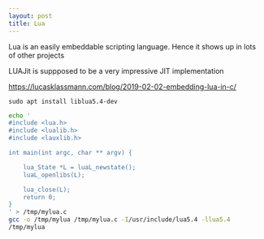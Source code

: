 ```yaml
---
layout: post
title: Lua
---
```


Lua is an easily embeddable scripting language. Hence it shows up in lots of other projects

LUAJit is suppposed to be a very impressive JIT implementation

<https://lucasklassmann.com/blog/2019-02-02-embedding-lua-in-c/>

`sudo apt install liblua5.4-dev`

```bash
echo '
#include <lua.h>
#include <lualib.h>
#include <lauxlib.h>

int main(int argc, char ** argv) {

    lua_State *L = luaL_newstate();
    luaL_openlibs(L);

    lua_close(L);
    return 0;
}
' > /tmp/mylua.c
gcc -o /tmp/mylua /tmp/mylua.c -I/usr/include/lua5.4 -llua5.4
/tmp/mylua

```
